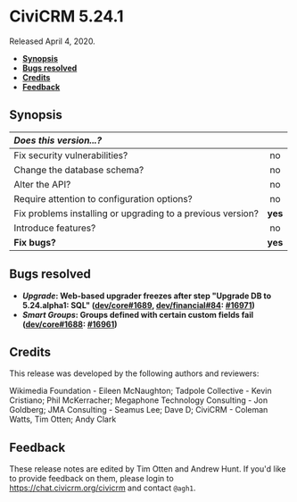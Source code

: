 # CiviCRM 5.24.1

Released April 4, 2020.

- **[Synopsis](#synopsis)**
- **[Bugs resolved](#bugs)**
- **[Credits](#credits)**
- **[Feedback](#feedback)**

## <a name="synopsis"></a>Synopsis

| *Does this version...?*                                         |         |
|:--------------------------------------------------------------- |:-------:|
| Fix security vulnerabilities?                                   |   no    |
| Change the database schema?                                     |   no    |
| Alter the API?                                                  |   no    |
| Require attention to configuration options?                     |   no    |
| Fix problems installing or upgrading to a previous version?     | **yes** |
| Introduce features?                                             |   no    |
| **Fix bugs?**                                                   | **yes** |

## <a name="bugs"></a>Bugs resolved

* **_Upgrade_: Web-based upgrader freezes after step "Upgrade DB to 5.24.alpha1: SQL"
  ([dev/core#1689](https://lab.civicrm.org/dev/core/-/issues/1689), [dev/financial#84](https://lab.civicrm.org/dev/financial/-/issues/84#note_34262): [#16971](https://github.com/civicrm/civicrm-core/pull/16971))**
* **_Smart Groups_: Groups defined with certain custom fields fail ([dev/core#1688](https://lab.civicrm.org/dev/core/-/issues/1688): [#16961](https://github.com/civicrm/civicrm-core/pull/16961))**

## <a name="credits"></a>Credits

This release was developed by the following authors and reviewers:

Wikimedia Foundation - Eileen McNaughton; Tadpole Collective - Kevin
Cristiano; Phil McKerracher; Megaphone Technology Consulting - Jon Goldberg;
JMA Consulting - Seamus Lee; Dave D; CiviCRM - Coleman Watts, Tim Otten;
Andy Clark

## <a name="feedback"></a>Feedback

These release notes are edited by Tim Otten and Andrew Hunt.  If you'd like to
provide feedback on them, please login to https://chat.civicrm.org/civicrm and
contact `@agh1`.
